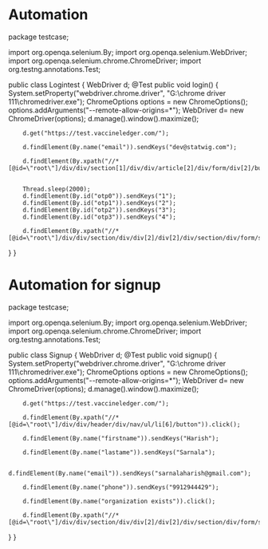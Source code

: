 # Automation
package testcase;

import org.openqa.selenium.By;
import org.openqa.selenium.WebDriver;
import org.openqa.selenium.chrome.ChromeDriver;
import org.testng.annotations.Test;

public class Logintest {
	WebDriver d;
  @Test
  public void login() {
	  System.setProperty("webdriver.chrome.driver", "G:\\chrome driver 111\\chromedriver.exe");
		ChromeOptions options = new ChromeOptions();
		options.addArguments("--remote-allow-origins=*");
		WebDriver d= new ChromeDriver(options);
		d.manage().window().maximize();  
		
		d.get("https://test.vaccineledger.com/");
		
		d.findElement(By.name("email")).sendKeys("dev@statwig.com");
		
		d.findElement(By.xpath("//*[@id=\"root\"]/div/div/section[1]/div/div/article[2]/div/form/div[2]/button")).click();
		
		
		Thread.sleep(2000);
		d.findElement(By.id("otp0")).sendKeys("1");
		d.findElement(By.id("otp1")).sendKeys("2");
		d.findElement(By.id("otp2")).sendKeys("3");
		d.findElement(By.id("otp3")).sendKeys("4");
		
		d.findElement(By.xpath("//*[@id=\"root\"]/div/div/section/div/div[2]/div[2]/div/section/div/form/section[2]/button")).click();
}
}
# Automation for signup
package testcase;

import org.openqa.selenium.By;
import org.openqa.selenium.WebDriver;
import org.openqa.selenium.chrome.ChromeDriver;
import org.testng.annotations.Test;

public class Signup {
  WebDriver d;
  @Test
  public void signup() {
	  System.setProperty("webdriver.chrome.driver", "G:\\chrome driver 111\\chromedriver.exe");
		ChromeOptions options = new ChromeOptions();
		options.addArguments("--remote-allow-origins=*");
		WebDriver d= new ChromeDriver(options);
		d.manage().window().maximize();  
		
		d.get("https://test.vaccineledger.com/");
		
		d.findElement(By.xpath("//*[@id=\"root\"]/div/div/header/div/nav/ul/li[6]/button")).click();
		
		d.findElement(By.name("firstname")).sendKeys("Harish");
		
		d.findElement(By.name("lastame")).sendKeys("Sarnala");
		
		d.findElement(By.name("email")).sendKeys("sarnalaharish@gmail.com");
		
		d.findElement(By.name("phone")).sendKeys("9912944429");
		
		d.findElement(By.name("organization exists")).click();
		
		d.findElement(By.xpath("//*[@id=\"root\"]/div/div/section/div/div[2]/div[2]/div/section/div/form/section[3]/button")).click();
			
  }
}
